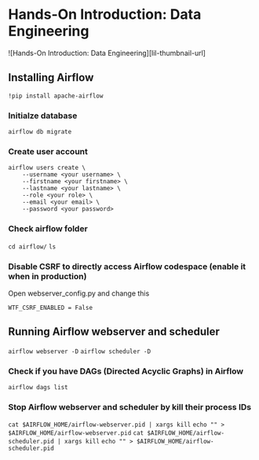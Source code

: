 # Hands-On Introduction: Data Engineering

![Hands-On Introduction: Data Engineering][lil-thumbnail-url]

## Installing Airflow

`!pip install apache-airflow`

### Initialze database

`airflow db migrate`

 ### Create user account

```
airflow users create \
    --username <your username> \
    --firstname <your firstname> \
    --lastname <your lastname> \
    --role <your role> \
    --email <your email> \
    --password <your password>
```

### Check airflow folder

`cd airflow/`
`ls`

### Disable CSRF to directly access Airflow codespace (enable it when in production)

Open webserver_config.py and change  this

`WTF_CSRF_ENABLED = False`

## Running Airflow webserver and scheduler

`airflow webserver -D`
`airflow scheduler -D`

### Check if you have DAGs (Directed Acyclic Graphs) in Airflow

`airflow dags list`

### Stop Airflow webserver and scheduler by kill their process IDs

`cat $AIRFLOW_HOME/airflow-webserver.pid | xargs kill`
`echo "" > $AIRFLOW_HOME/airflow-webserver.pid`
`cat $AIRFLOW_HOME/airflow-scheduler.pid | xargs kill`
`echo "" > $AIRFLOW_HOME/airflow-scheduler.pid`
